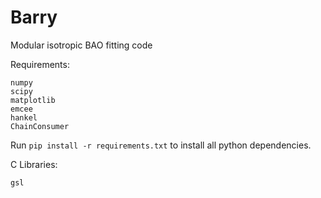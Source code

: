 # Barry

Modular isotropic BAO fitting code

Requirements:

```
numpy
scipy
matplotlib
emcee
hankel
ChainConsumer
```

Run `pip install -r requirements.txt` to install all python dependencies.

C Libraries:

```
gsl
```